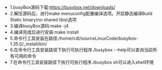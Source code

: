 *   1.busyBox源码下载:<https://busybox.net/downloads/>
*   2.解压源码后，进行make menuconfig配置编译选项。开启静态编译Build Static binary(no shared libs)选项
*   3.编译busyBox源码\:make -j4
*   4.编译完成后进行安装\:make install
*   5.命令行工具安装在路径:/home/cdl/sourceLinuxCode/busybox-1.35.0/\_install/bin/
*   6.在命令行工具安装路径下执行可执行程序./busybox --help可以查询当前所有可用的命令
*   7.在命令行工具安装路径下执行可执行程序./busybox sh可以进入shell环境

